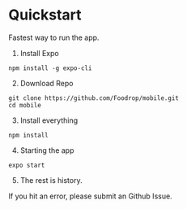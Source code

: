# Quickstart
Fastest way to run the app.

1. Install Expo
```
npm install -g expo-cli
```

2. Download Repo
```
git clone https://github.com/Foodrop/mobile.git
cd mobile
```

3. Install everything
```
npm install
```

4. Starting the app
```
expo start
```

5. The rest is history.

If you hit an error, please submit an Github Issue.
